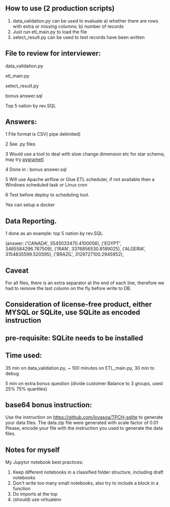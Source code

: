 ## How to use (2 production scripts)
1. data_validation.py can be used to evaluate a) whether there are rows with extra or missing columns; b) number of records
2. Just run etl_main.py to load the file
3. select_result.py can be used to test records have been written

## File to review for interviewer:
data_validation.py

etl_main.py

select_result.py

bonus answer.sql

Top 5 nation by rev.SQL 

## Answers:

1 File format is CSV( pipe delimited)

2 See .py files

3 Would use a tool to deal with slow change dimension etc for star schema, may try [pygrametl](http://chrthomsen.github.io/pygrametl)

4 Done in : bonus answer.sql

5 Will use Apache airflow or Glue ETL scheduler, if not available then a Windows scheduled task or Linux cron

6 Test before deploy to scheduling tool.

Yes can setup a docker

## Data Reporting.

1 done as an example: top 5 nation by rev.SQL  

(answer: ('CANADA', 3545033470.4100056), ('EGYPT', 3465584296.767509), ('IRAN', 3376856530.8189025), ('ALGERIA', 3154835599.520595), ('BRAZIL', 3129727100.2945952),


## Caveat

For all files, there is an extra separator at the end of each line, therefore we had to remove the last column on the fly before write to DB.




## Consideration of license-free product, either MYSQL or SQLite, use SQLite as encoded instruction


## pre-requisite: SQLite needs to be installed
## Time used:
35 min on data_validation.py, ~ 100 minutes on ETL_main.py, 30 min to debug

5 min on extra bonus question (divide customer Balance to 3 groups, used 25% 75% quartiles)


## base64 bonus instruction:
Use the instruction on https://github.com/lovasoa/TPCH-sqlite to generate your data files.
The data.zip file were generated with scale factor of 0.01
Please, encode your file with the instruction you used to generate the data files.


## Notes for myself
My Jupytor notebook best practices:
1. Keep different notebooks in a classified folder structure, including draft notebooks
2. Don't write too many small notebooks, also try to include a block in a function
3. Do imports at the top
4. (should) use virtualenv
